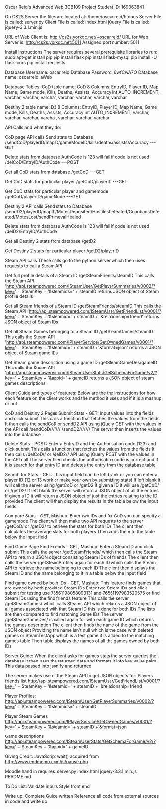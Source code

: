 Oscar Reid's Advanced Web 3CB109 Project
Student ID: 169063841

On CS2S Server the files are located at: /home/oscar.reid/htdocs
Server File is called: server.py
Client File is called: index.html
jQuery File is called: jquery-3.3.1.min.js


URL of Web Client is: http://cs2s.yorkdc.net/~oscar.reid/
URL for Web Server is: http://cs2s.yorkdc.net:5011
Assigned port number: 5011

Install instructions
The server requires several prerequisite libraries to run:
sudo apt-get install pip
pip install flask
pip install flask-mysql
pip install -U flask-cors
pip install requests

Database Username: oscar.reid
Database Password: 6wfCwA7O
Database name: oscarreid_aWeb

Database Tables:
CoD table name: CoD
8 Columns:
EntryID, Player ID, Map Name, Game mode, Kills, Deaths, Assists, Accuracy
int AUTO_INCREMENT, varchar, varchar, varchar, varchar, varchar, varchar, varchar



Destiny 2 table name: D2
8 Columns:
EntryID, Player ID, Map Name, Game mode, Kills, Deaths, Assists, Accuracy
int AUTO_INCREMENT, varchar, varchar, varchar, varchar, varchar, varchar, varchar


API Calls and what they do:

CoD page API calls
Send stats to Database
/sendCoD/playerID/mapID/gameModeID/kills/deaths/assists/Accuracy  ---GET

Delete stats from database AuthCode is 123 will fail if code is not used
/delCoD/EntryID/AuthCode  ---POST

Get all CoD stats from database
/getCoD    ---GET

Get CoD stats for particular player
/getCoD/playerID   ---GET

Get CoD stats for particular player and gamemode
/getCoD/playerID/gameMode   ---GET


Destiny 2 API calls
Send stats to Database
/sendD2/playerID/mapID/MotesDeposited/HostilesDefeated/GuardiansDefeated/MotesLost/sendPrimevalHealed

Delete stats from database AuthCode is 123 will fail if code is not used
/delD2/EntryID/AuthCode

Get all Destiny 2 stats from database
/getD2

Get Destiny 2 stats for particular player
/getD2/playerID


Steam API calls
These calls go to the python server which then uses requests to call a Steam API

Get full profile details of a Steam ID
/getSteamFriends/steamID
This calls the Steam API
'http://api.steampowered.com/ISteamUser/GetPlayerSummaries/v0002/?key=' + SteamKey + '&steamids=' + steamID
returns JSON object of Steam profile details

Get all Steam friends of a Steam ID
/getSteamFriends/steamID
This calls the Steam API
'http://api.steampowered.com/ISteamUser/GetFriendList/v0001/?key=' + SteamKey + '&steamid=' + steamID + '&relationship=friend'
returns JSON object of Steam IDs

Get all Steam Games belonging to a Steam ID
/getSteamGames/steamID
This calls the Steam API
'http://api.steampowered.com/IPlayerService/GetOwnedGames/v0001/?key=' + SteamKey + '&steamid=' + steamID +'&format=json'
returns a JSON object of Steam game IDs

Get Steam game description using a game ID
/getSteamGameDes/gameID
This calls the Steam API
'http://api.steampowered.com/ISteamUserStats/GetSchemaForGame/v2/?key=' + SteamKey + '&appid=' + gameID
returns a JSON object of steam games descriptions

Client Guide and types of features:
Below are the the instructions for how each feature on the client works and the method it uses and if it is a mashup or not

CoD and Destiny 2 Pages
Submit Stats - GET:
Input values into the fields and click submit
This calls a function that fetches the values from the fields
It then calls the sendCoD or sendD2 API using jQuery GET with the values in the API call
/sendCoD/<playerID>/<mapID>/<gameModeID>/<kills>/<deaths>/<assists>/<accuracy>
/sendD2/<playerID>/<mapID>/<MotesDeposited>/<HostilesDefeated>/<GuardiansDefeated>/<MotesLost>/<PrimevalHealed>
The server then inserts the values into the database

Delete Stats - POST:
Enter a EntryID and the Authorisation code (123) and click submit
This calls a function that fetches the values from the fields
It then calls /delCoD/<EntryID>/<AuthCode> or /delD2/<EntryID>/<AuthCode> API using jQuery POST with the values in the API call
The server then checks the authorisation code is correct and if it is search for that entry ID and deletes the entry from the database table

Search for Stats - GET:
This input field can be left blank or you can enter a player ID (12 or 13 work or make your own by submitting stats)
If left blank it will call the server using /getCoD or /getD2 if given a ID it will use /getCoD/<ID> or /getD2/<ID>
If left blank the server will return a JSON object of all the entries
If given a ID it will return a JSON object of just the entries relating to the ID provided
The client will then display the results in the table below the input fields

Compare Stats - GET, Mashup:
Enter two IDs and for CoD you can specify a gamemode
The client will then make two API requests to the server /getCoD/<playerID> or /getD2/<playerID> to retrieve the stats for both IDs
The client then calculates the average stats for both players
Then adds them to the table below the input field

Find Game Page
Find Friends - GET, Mashup:
Enter a Steam ID and click submit
This calls the server /getSteamFriends/<steamID> which then calls the Steam API to return a JSON object consisting Steam IDs of friends
The client then calls the server /getSteamProfile/<steamID> again for each ID which calls the Steam API to retrieve the name belonging to each ID
The client then displays the Steam ID and the name belonging to it in a table below the input field

Find game owned by both IDs - GET, Mashup:
This feature finds games that are owned by both provided Steam IDs
Enter two Steam IDs and click submit for testing use 76561198058093131 and 76561197983520575 or find Steam IDs using the find friends feature
This calls the server /getSteamGames/<steamID> which calls Steams API which returns a JSON object of all games associated with that Steam ID this is done for both IDs
The lists are then compared to find matching Game IDs
The server /getSteamGameDes/<gameID> is called again for with each game ID which returns the games description
The client then finds the name of the game from the JSON object
Providing the name isn't null which is the case with deleted games or SteamTestApp which is a test game it is added to the matching games table
Then table displays the names of all the games owned by both IDs

Server Guide:
When the client asks for games stats the server queries the database
It then uses the returned data and formats it into key value pairs
This data passed into jsonify and returned

The server makes use of the Steam API to get JSON objects for:
Players friends list
http://api.steampowered.com/ISteamUser/GetFriendList/v0001/?key=' + SteamKey + '&steamid=' + steamID + '&relationship=friend

Player Profiles:
http://api.steampowered.com/ISteamUser/GetPlayerSummaries/v0002/?key=' + SteamKey + '&steamids=' + steamID

Player Steam Games
http://api.steampowered.com/IPlayerService/GetOwnedGames/v0001/?key=' + SteamKey + '&steamid=' + steamID +'&format=json

Game descriptions
http://api.steampowered.com/ISteamUserStats/GetSchemaForGame/v2/?key=' + SteamKey + '&appid=' + gameID


Giving Credit:
JavaScript wait() acquired from http://www.endmemo.com/js/pause.php

Moodle hand in requires:
server.py
index.html
jquery-3.3.1.min.js
README.md

To Do List:
Validate inputs
Style front end

Write up:
Complete Guide written
Reference all code from external sources in code and write up
